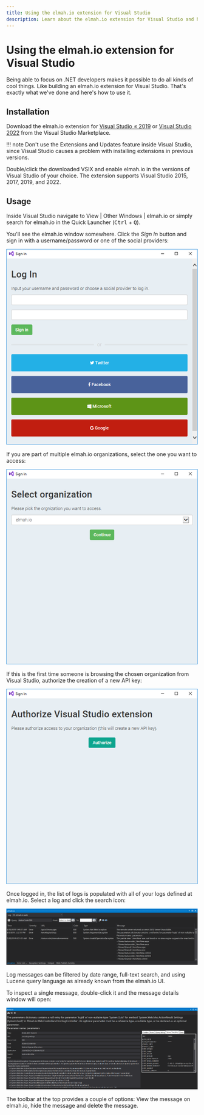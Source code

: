 ```yaml
---
title: Using the elmah.io extension for Visual Studio
description: Learn about the elmah.io extension for Visual Studio and how it can help you be more productive. Browse your error log directly in Visual Studio.
---
```


# Using the elmah.io extension for Visual Studio

Being able to focus on .NET developers makes it possible to do all kinds of cool things. Like building an elmah.io extension for Visual Studio. That's exactly what we've done and here's how to use it.

## Installation

Download the elmah.io extension for [Visual Studio ≤ 2019](https://marketplace.visualstudio.com/items?itemName=elmahio.elmahio) or [Visual Studio 2022](https://marketplace.visualstudio.com/items?itemName=elmahio.elmahiobrowser2022) from the Visual Studio Marketplace.

!!! note
    Don't use the Extensions and Updates feature inside Visual Studio, since Visual Studio causes a problem with installing extensions in previous versions.

Double/click the downloaded VSIX and enable elmah.io in the versions of Visual Studio of your choice. The extension supports Visual Studio 2015, 2017, 2019, and 2022.

## Usage

Inside Visual Studio navigate to View | Other Windows | elmah.io or simply search for elmah.io in the Quick Launcher (<kbd>Ctrl</kbd> + <kbd>Q</kbd>).

You'll see the elmah.io window somewhere. Click the *Sign In* button and sign in with a username/password or one of the social providers:

![Sign in](images/visualstudio-signin.png)

If you are part of multiple elmah.io organizations, select the one you want to access: 

![Select organization](images/visualstudio-selectorganization.png)

If this is the first time someone is browsing the chosen organization from Visual Studio, authorize the creation of a new API key:

![Authorize API key](images/visualstudio-authorize.png)

Once logged in, the list of logs is populated with all of your logs defined at elmah.io. Select a log and click the search icon:

![Browse a log inside Visual Studio](images/visualstudio-browse.png)

Log messages can be filtered by date range, full-text search, and using Lucene query language as already known from the elmah.io UI. 

To inspect a single message, double-click it and the message details window will open:

![Message details](images/visualstudio-details.png)

The toolbar at the top provides a couple of options: View the message on elmah.io, hide the message and delete the message.
